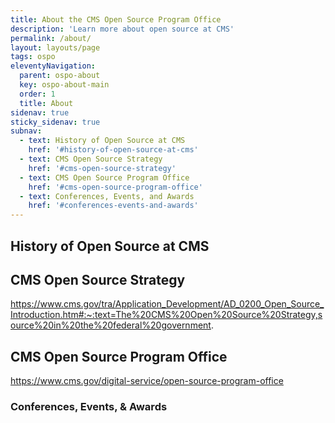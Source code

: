 ```yaml
---
title: About the CMS Open Source Program Office
description: 'Learn more about open source at CMS'
permalink: /about/
layout: layouts/page
tags: ospo
eleventyNavigation:
  parent: ospo-about
  key: ospo-about-main
  order: 1
  title: About
sidenav: true
sticky_sidenav: true
subnav:
  - text: History of Open Source at CMS
    href: '#history-of-open-source-at-cms'
  - text: CMS Open Source Strategy
    href: '#cms-open-source-strategy'
  - text: CMS Open Source Program Office
    href: '#cms-open-source-program-office'
  - text: Conferences, Events, and Awards
    href: '#conferences-events-and-awards'
---
```


## History of Open Source at CMS

<!-- TODO: Add content about history including  -->

## CMS Open Source Strategy

<!-- TODO: Add content -->

https://www.cms.gov/tra/Application_Development/AD_0200_Open_Source_Introduction.htm#:~:text=The%20CMS%20Open%20Source%20Strategy,source%20in%20the%20federal%20government.

## CMS Open Source Program Office

<!-- TODO: Add content -->

https://www.cms.gov/digital-service/open-source-program-office

### Conferences, Events, & Awards

<!-- TODO: Add content and list of conferences + awards -->
<!-- TODO: link to decks -->

